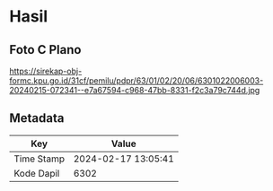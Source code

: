 # Hasil

## Foto C Plano

https://sirekap-obj-formc.kpu.go.id/31cf/pemilu/pdpr/63/01/02/20/06/6301022006003-20240215-072341--e7a67594-c968-47bb-8331-f2c3a79c744d.jpg


## Metadata

| Key        | Value               |
| ---------- | ------------------- |
| Time Stamp | 2024-02-17 13:05:41 |
| Kode Dapil | 6302                |



